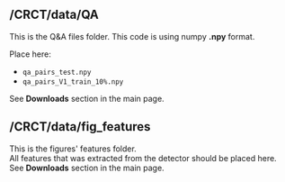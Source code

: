 ## /CRCT/data/QA ##

This is the Q&A files folder. This code is using numpy **.npy** format.

Place here:
- `qa_pairs_test.npy`
- `qa_pairs_V1_train_10%.npy`

See **Downloads** section in the main page.

## /CRCT/data/fig_features ##
This is the figures' features folder.
<br />All features that was extracted from the detector should be placed here.
<br />See **Downloads** section in the main page.